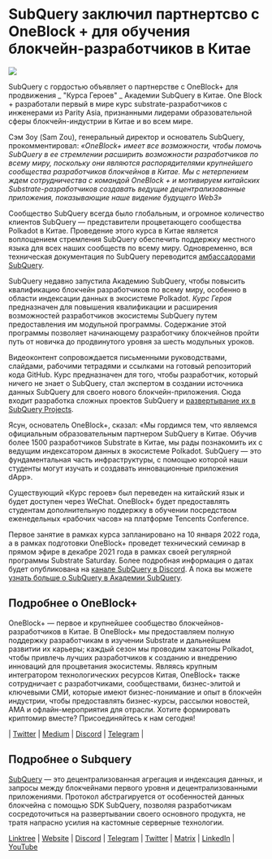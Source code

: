 # SubQuery заключил партнертсво с OneBlock + для обучения блокчейн-разработчиков в Китае

![](https://miro.medium.com/max/700/1*c1X5h-MEHHwjeqczDKvvCQ.png)

SubQuery с гордостью объявляет о партнерстве с OneBlock+ для продвижения _ "Курса Героев" _ Академии SubQuery в Китае. One Block + разработали первый в мире курс substrate-разработчиков с инженерами из Parity Asia, признанными лидерами образовательной сферы блокчейн-индустрии в Китае и во всем мире.

Сэм Зоу (Sam Zou), генеральный директор и основатель SubQuery, прокомментировал: _«OneBlock+ имеет все возможности, чтобы помочь SubQuery в ее стремлении расширить возможности разработчиков по всему миру, поскольку они являются распорядителями крупнейшего сообщества разработчиков блокчейнов в Китае. Мы с нетерпением ждем сотрудничества с командой OneBlock + и мотивируем китайских Substrate-разработчиков создавать ведущие децентрализованные приложения, показывающие наше видение будущего Web3»_

Сообщество SubQuery всегда было глобальным, и огромное количество клиентов SubQuery — представители процветающего сообщества Polkadot в Китае. Проведение этого курса в Китае является воплощением стремления SubQuery обеспечить поддержку местного языка для всех наших сообществ по всему миру. Одновременно, вся техническая документация по SubQuery переводится [амбассадорами SubQuery](./20210713-Introducing-the-SubQuery-Ambassador-Program.md).

SubQuery недавно запустила Академию SubQuery, чтобы повысить квалификацию блокчейн разработчиков по всему миру, особенно в области индексации данных в экосистеме Polkadot. _Курс Героя_ предназначен для повышения квалификации и расширения возможностей разработчиков экосистемы SubQuery путем предоставления им модульной программы. Содержание этой программы позволяет начинающему разработчику блокчейнов пройти путь от новичка до продвинутого уровня за шесть модульных уроков.

Видеоконтент сопровождается письменными руководствами, слайдами, рабочими тетрадями и ссылками на готовый репозиторий кода GitHub. Курс предназначен для того, чтобы разработчик, который ничего не знает о SubQuery, стал экспертом в создании источника данных SubQuery для своего нового блокчейн-приложения. Сюда входит разработка сложных проектов SubQuery и [развертывание их в SubQuery Projects](https://project.subquery.network/).

Ясун, основатель OneBlock+, сказал: «Мы гордимся тем, что являемся официальным образовательным партнером SubQuery в Китае. Обучив более 1500 разработчиков Substrate в Китае, мы рады познакомить их с ведущим индексатором данных в экосистеме Polkadot. SubQuery — это фундаментальная часть инфраструктуры, с помощью которой наши студенты могут изучать и создавать инновационные приложения dApp».

Существующий «Курс героев» был переведен на китайский язык и будет доступен через WeChat. OneBlock+ будет предоставлять студентам дополнительную поддержку в обучении посредством еженедельных «рабочих часов» на платформе Tencents Conference.

Первое занятие в рамках курса запланировано на 10 января 2022 года, а в рамках подготовки OneBlock+ проведет технический семинар в прямом эфире в декабре 2021 года в рамках своей регулярной программы Substrate Saturday. Более подробная информация о датах будет опубликована на [канале SubQuery в Discord](https://discord.com/invite/78zg8aBSMG). А пока вы можете [узнать больше о SubQuery в Академии SubQuery](https://subquery.coassemble.com/unlock/dOKZW6O#/).

## Подробнее о OneBlock+

OneBlock+ — первое и крупнейшее сообщество блокчейнов-разработчиков в Китае. В OneBlock+ мы предоставляем полную поддержку разработчикам в изучении Substrate и дальнейшем развитии их карьеры; каждый сезон мы проводим хакатоны Polkadot, чтобы привлечь лучших разработчиков к созданию и внедрению инноваций для процветания экосистемы. Являясь крупным интегратором технологических ресурсов Китая, OneBlock+ также сотрудничает с разработчиками, сообществами, бизнес-элитой и ключевыми СМИ, которые имеют бизнес-понимание и опыт в блокчейн индустрии, чтобы предоставлять бизнес-курсы, рассылки новостей, AMA и офлайн-мероприятия для отрасли. Хотите формировать криптомир вместе? Присоединяйтесь к нам сегодня!

| [Twitter](https://mobile.twitter.com/oneblock_) | [Medium](https://medium.com/@OneBlockplus?p=5a6193755f9b) | [Discord](https://discord.gg/5aWx6Rch) | [Telegram](https://t.me/oneblock_dev) |

## Подробнее о Subquery

[SubQuery](https://subquery.network/) — это децентрализованная агрегация и индексация данных, и запросы между блокчейнами первого уровня и децентрализованными приложениями. Протокол абстрагируется от особенностей данных блокчейна с помощью SDK SubQuery, позволяя разработчикам сосредоточиться на развертывании своего основного продукта, не тратя напрасно усилия на кастомные серверные технологии.

​​[Linktree](https://linktr.ee/subquerynetwork) | [Website](https://subquery.network/) | [Discord](https://discord.com/invite/78zg8aBSMG) | [Telegram](https://t.me/subquerynetwork) | [Twitter](https://twitter.com/subquerynetwork) | [Matrix](https://matrix.to/#/#subquery:matrix.org) | [LinkedIn](https://www.linkedin.com/company/subquery) | [YouTube](https://www.youtube.com/channel/UCi1a6NUUjegcLHDFLr7CqLw)
